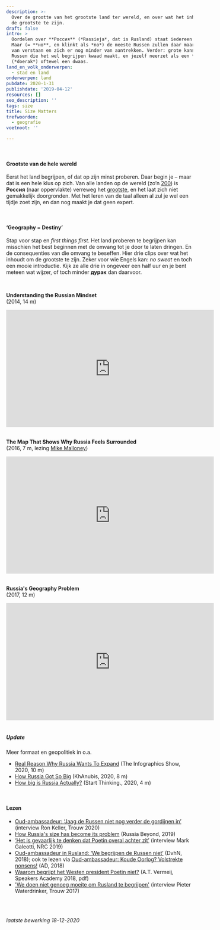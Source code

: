 ```yaml
---
description: >-
  Over de grootte van het grootste land ter wereld, en over wat het inhoudt om
  de grootste te zijn.
draft: false
intro: >
  Oordelen over **Россия** (*Rassieja*, dat is Rusland) staat iedereen vrij.
  Maar (= **но**, en klinkt als *no*) de meeste Russen zullen daar maar weinig
  van verstaan en zich er nog minder van aantrekken. Verder: grote kans dat je
  Russen die het wel begrijpen kwaad maakt, en jezelf neerzet als een **дурак**
  (*doerak*) oftewel een dwaas.
land_en_volk_onderwerpen:
  - stad en land
onderwerpen: land
pubdate: 2020-1-31
publishdate: '2019-04-12'
resources: []
seo_description: ''
tags: size
title: Size Matters
trefwoorden:
  - geografie
voetnoot: ''

---
```



 <br/>


#### Grootste van de hele wereld

Eerst het land begrijpen, of dat op zijn minst proberen. Daar begin je – maar dat is een hele klus op zich. Van alle landen op de wereld (zo’n [200](https://nl.wikipedia.org/wiki/Lijst_van_landen_in_2018)) is **Россия** (naar oppervlakte)  verreweg het [grootste](https://nl.wikipedia.org/wiki/Lijst_van_landen_naar_oppervlakte), en het laat zich niet gemakkelijk doorgronden. Met het leren van de taal alleen al zul je wel een tijdje zoet zijn, en dan nog maakt je dat geen expert.

 <br/>



#### ‘Geography = Destiny’

Stap voor stap en *first things first*. Het land proberen te begrijpen kan misschien het best beginnen met de omvang tot je door te laten dringen. En de consequenties van die omvang te beseffen. Hier drie clips over wat het inhoudt om de grootste te zijn. Zeker voor wie Engels kan: *no sweat* en toch een mooie introductie. Kijk ze alle drie in ongeveer een half uur en je bent meteen wat wijzer, of toch minder **дурак** dan daarvoor.

 <br/>


**Understanding the Russian Mindset** <br/>
(2014, 14 m)

<iframe width="560" height="315" src="https://www.youtube.com/embed/HE6rSljTwdU" frameborder="0" allow="accelerometer; autoplay; encrypted-media; gyroscope; picture-in-picture" allowfullscreen></iframe>

<br/>

<br/>


**The Map That Shows Why Russia Feels Surrounded** <br/>
(2016, 7 m, lezing [Mike Malloney](https://twitter.com/mike_maloney))

<iframe width="560" height="315" src="https://www.youtube.com/embed/L6hIlfHWaGU" frameborder="0" allow="accelerometer; autoplay; encrypted-media; gyroscope; picture-in-picture" allowfullscreen></iframe> 

<br/>

<br/>

**Russia's Geography Problem** <br/>
(2017, 12 m)

<iframe width="560" height="315" src="https://www.youtube.com/embed/v3C_5bsdQWg" frameborder="0" allow="accelerometer; autoplay; encrypted-media; gyroscope; picture-in-picture" allowfullscreen></iframe>

<br/>

<br/>


##### Update
Meer formaat en geopolitiek in o.a.

- [Real Reason Why Russia Wants To Expand](https://youtu.be/cTRUpxtGM44) (The Infographics Show, 2020, 10 m)
- [How Russia Got So Big](https://youtu.be/X1R_ycU_fS4) (KhAnubis, 2020, 8 m)
- [How big is Russia Actually?](https://youtu.be/FHuAvC06DLU) (Start Thinking., 2020, 4 m)

<br/>


#### Lezen

- [Oud-ambassadeur: ‘Jaag de Russen niet nog verder de gordijnen in’](https://www.trouw.nl/buitenland/oud-ambassadeur-jaag-de-russen-niet-nog-verder-de-gordijnen-in~b3fc5087/) (interview Ron Keller, Trouw 2020)
- [How Russia's size has become its problem](https://www.rbth.com/history/330971-how-russias-size-has-become-problem) (Russia Beyond, 2019)
- [‘Het is gevaarlijk te denken dat Poetin overal achter zit’](https://www.nrc.nl/nieuws/2019/12/30/het-is-gevaarlijk-te-denken-dat-poetin-overal-achter-zit-a3985303) (interview Mark Galeotti, NRC 2019)
- [Oud-ambassadeur in Rusland: ‘We begrijpen de Russen niet’](https://www.dvhn.nl/drenthe/Oud-ambassadeur-in-Rusland-%E2%80%98We-begrijpen-de-Russen-niet%E2%80%99-23086626.html) (DvhN, 2018); ook te lezen via [Oud-ambassadeur: Koude Oorlog? Volstrekte nonsens!](https://www.ad.nl/buitenland/oud-ambassadeur-koude-oorlog-volstrekte-nonsens~ad6365a9/) (AD, 2018)
- [Waarom begrijpt het Westen president Poetin niet?](https://www.speakersacademy.com/wp-content/uploads/2018/07/artikel_carre_poetin_14_aug_14_0f825fef.pdf) (A.T. Vermeij, Speakers Academy 2018, pdf)
- ['We doen niet genoeg moeite om Rusland te begrijpen'](https://www.trouw.nl/nieuws/we-doen-niet-genoeg-moeite-om-rusland-te-begrijpen~b20793e9/) (interview Pieter Waterdrinker, Trouw 2017)

<br/>
<br/>

*laatste bewerking 18-12-2020*